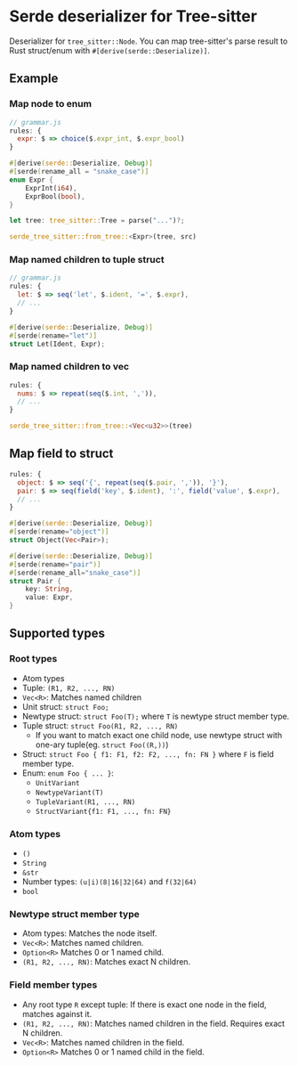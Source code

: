 # Serde deserializer for Tree-sitter

Deserializer for `tree_sitter::Node`.
You can map tree-sitter's parse result to Rust struct/enum with `#[derive(serde::Deserialize)]`.

## Example

### Map node to enum
```javascript
// grammar.js
rules: {
  expr: $ => choice($.expr_int, $.expr_bool)
}
```

```rust
#[derive(serde::Deserialize, Debug)]
#[serde(rename_all = "snake_case")]
enum Expr {
    ExprInt(i64),
    ExprBool(bool),
}

let tree: tree_sitter::Tree = parse("...")?;

serde_tree_sitter::from_tree::<Expr>(tree, src)
```

### Map named children to tuple struct

```javascript
// grammar.js
rules: {
  let: $ => seq('let', $.ident, '=', $.expr),
  // ...
}
```

```rust
#[derive(serde::Deserialize, Debug)]
#[serde(rename="let")]
struct Let(Ident, Expr);
```

### Map named children to vec

```javascript
rules: {
  nums: $ => repeat(seq($.int, ',')),
  // ...
}
```

```rust
serde_tree_sitter::from_tree::<Vec<u32>>(tree)
```

## Map field to struct
```javascript
rules: {
  object: $ => seq('{', repeat(seq($.pair, ',')), '}'),
  pair: $ => seq(field('key', $.ident), ':', field('value', $.expr),
  // ...
}
```

```rust
#[derive(serde::Deserialize, Debug)]
#[serde(rename="object")]
struct Object(Vec<Pair>);

#[derive(serde::Deserialize, Debug)]
#[serde(rename="pair")]
#[serde(rename_all="snake_case")]
struct Pair {
    key: String,
    value: Expr,
}
```

## Supported types

### Root types

* Atom types
* Tuple: `(R1, R2, ..., RN)`
* `Vec<R>`: Matches named children
* Unit struct: `struct Foo;`
* Newtype struct: `struct Foo(T);` where `T` is newtype struct member type.
* Tuple struct: `struct Foo(R1, R2, ..., RN)`
    * If you want to match exact one child node, use newtype struct with one-ary tuple(eg. `struct Foo((R,))`)
* Struct: `struct Foo { f1: F1, f2: F2, ..., fn: FN }` where `F` is field member type.
* Enum: `enum Foo { ... }`:
  * `UnitVariant`
  * `NewtypeVariant(T)`
  * `TupleVariant(R1, ..., RN)`
  * `StructVariant{f1: F1, ..., fn: FN}`

### Atom types

* `()`
* `String`
* `&str`
* Number types: `(u|i)(8|16|32|64)` and `f(32|64)`
* `bool`

### Newtype struct member type

* Atom types: Matches the node itself.
* `Vec<R>`: Matches named children.
* `Option<R>` Matches 0 or 1 named child.
* `(R1, R2, ..., RN)`: Matches exact N children.

### Field member types

* Any root type `R` except tuple: If there is exact one node in the field, matches against it.
* `(R1, R2, ..., RN)`: Matches named children in the field. Requires exact N children.
* `Vec<R>`: Matches named children in the field.
* `Option<R>` Matches 0 or 1 named child in the field.
